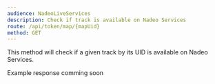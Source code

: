 ```yaml
---
audience: NadeoLiveServices
description: Check if track is available on Nadeo Services
route: /api/token/map/{mapUid}
method: GET
---
```


This method will check if a given track by its UID is available on Nadeo Services.

Example response comming soon